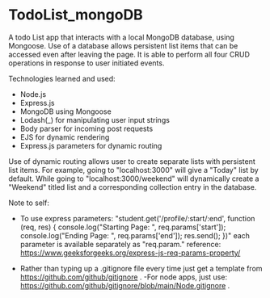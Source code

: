 # TodoList_mongoDB

A todo List app that interacts with a local MongoDB database, using Mongoose. Use of a database allows persistent list items that can be accessed even after leaving the page. It is able to perform all four CRUD operations in response to user initiated events.

Technologies learned and used:
- Node.js
- Express.js
- MongoDB using Mongoose
- Lodash(_) for manipulating user input strings
- Body parser for incoming post requests
- EJS for dynamic rendering
- Express.js parameters for dynamic routing

Use of dynamic routing allows user to create separate lists with persistent list items.
For example, going to "localhost:3000" will give a "Today" list by default.
While going to "localhost:3000/weekend" will dynamically create a "Weekend" titled list and a corresponding collection entry in the database.


Note to self:

+ To use express parameters:
"student.get('/profile/:start/:end', function (req, res) {
    console.log("Starting Page: ", req.params['start']);
    console.log("Ending Page: ", req.params['end']);
    res.send();
})"
each parameter is available separately as "req.param.<Parameter Name>"
reference: https://www.geeksforgeeks.org/express-js-req-params-property/

+ Rather than typing up a .gitignore file every time just get a template from https://github.com/github/gitignore .
  -For node apps, just use: https://github.com/github/gitignore/blob/main/Node.gitignore .

